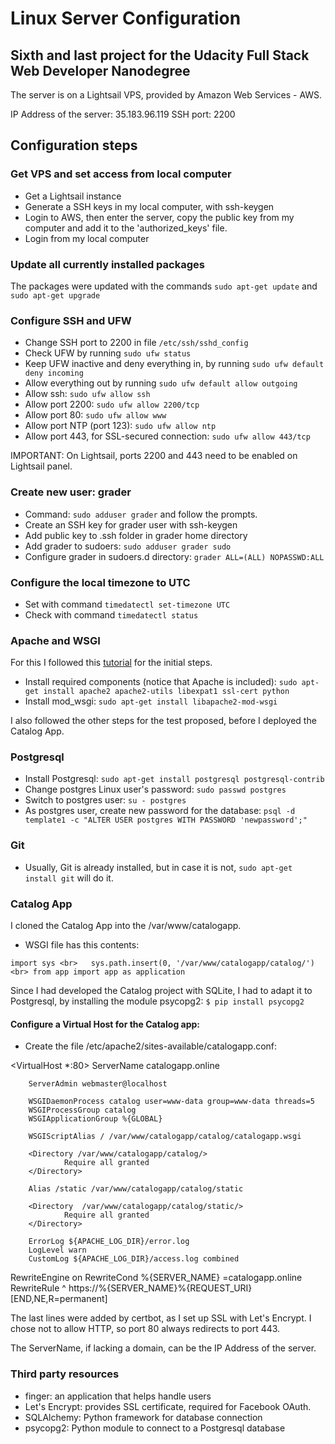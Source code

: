# Linux Server Configuration
## Sixth and last project for the Udacity Full Stack Web Developer Nanodegree

The server is on a Lightsail VPS, provided by Amazon Web Services - AWS.

IP Address of the server: 35.183.96.119
SSH port: 2200

## Configuration steps

### Get VPS and set access from local computer

 - Get a Lightsail instance
 - Generate a SSH keys in my local computer, with ssh-keygen
 - Login to AWS, then enter the server, copy the public key from my computer and add it to the 'authorized_keys' file.
 - Login from my local computer

### Update all currently installed packages
The packages were updated with the commands `sudo apt-get update` and `sudo apt-get upgrade`

### Configure SSH and UFW
- Change SSH port to 2200 in file `/etc/ssh/sshd_config`
- Check UFW by running `sudo ufw status`
- Keep UFW inactive and deny everything in, by running `sudo ufw default deny incoming`
- Allow everything out by running `sudo ufw default allow outgoing`
- Allow ssh: `sudo ufw allow ssh`
- Allow port 2200: `sudo ufw allow 2200/tcp`
- Allow port 80: `sudo ufw allow www`
- Allow port NTP (port 123): `sudo ufw allow ntp`
- Allow port 443, for SSL-secured connection: `sudo ufw allow 443/tcp`

IMPORTANT: On Lightsail, ports 2200 and 443 need to be enabled on Lightsail panel.

### Create new user: grader
- Command: `sudo adduser grader` and follow the prompts.
- Create an SSH key for grader user with ssh-keygen
- Add public key to .ssh folder in grader home directory
- Add grader to sudoers: `sudo adduser grader sudo`
- Configure grader in sudoers.d directory: `grader ALL=(ALL) NOPASSWD:ALL`

### Configure the local timezone to UTC

- Set with command `timedatectl set-timezone UTC`
- Check with command `timedatectl status`

### Apache and WSGI

For this I followed this [tutorial](https://devops.profitbricks.com/tutorials/install-and-configure-mod_wsgi-on-ubuntu-1604-1/) for the initial steps.
- Install required components (notice that Apache is included): `sudo apt-get install apache2 apache2-utils libexpat1 ssl-cert python`
- Install mod_wsgi: `sudo apt-get install libapache2-mod-wsgi`

I also followed the other steps for the test proposed, before I deployed the Catalog App.

### Postgresql

- Install Postgresql: `sudo apt-get install postgresql postgresql-contrib`
- Change postgres Linux user's password: `sudo passwd postgres`
- Switch to postgres user: `su - postgres`
- As postgres user, create new password for the database: `psql -d template1 -c "ALTER USER postgres WITH PASSWORD 'newpassword';"`

### Git
- Usually, Git is already installed, but in case it is not, `sudo apt-get install git` will do it.

### Catalog App

I cloned the Catalog App into the /var/www/catalogapp.
- WSGI file has this contents:

``import sys <br>  
sys.path.insert(0, '/var/www/catalogapp/catalog/') <br>
from app import app as application``

Since I had developed the Catalog project with SQLite, I had to adapt it to Postgresql, by installing the module psycopg2: `$ pip install psycopg2`

#### Configure a Virtual Host for the Catalog app:

- Create the file /etc/apache2/sites-available/catalogapp.conf:

<VirtualHost \*:80>
	ServerName catalogapp.online

        ServerAdmin webmaster@localhost

        WSGIDaemonProcess catalog user=www-data group=www-data threads=5
        WSGIProcessGroup catalog
        WSGIApplicationGroup %{GLOBAL}

        WSGIScriptAlias / /var/www/catalogapp/catalog/catalogapp.wsgi

        <Directory /var/www/catalogapp/catalog/>
                Require all granted
        </Directory>

        Alias /static /var/www/catalogapp/catalog/static

        <Directory  /var/www/catalogapp/catalog/static/>
                Require all granted
        </Directory>

        ErrorLog ${APACHE_LOG_DIR}/error.log
        LogLevel warn
        CustomLog ${APACHE_LOG_DIR}/access.log combined
RewriteEngine on
RewriteCond %{SERVER_NAME} =catalogapp.online
RewriteRule ^ https://%{SERVER_NAME}%{REQUEST_URI} [END,NE,R=permanent]
</VirtualHost>

The last lines were added by certbot, as I set up SSL with Let's Encrypt. I chose not to allow HTTP, so port 80 always redirects to port 443.

The ServerName, if lacking a domain, can be the IP Address of the server.

### Third party resources
- finger: an application that helps handle users
- Let's Encrypt: provides SSL certificate, required for Facebook OAuth.
- SQLAlchemy: Python framework for database connection
- psycopg2: Python module to connect to a Postgresql database
